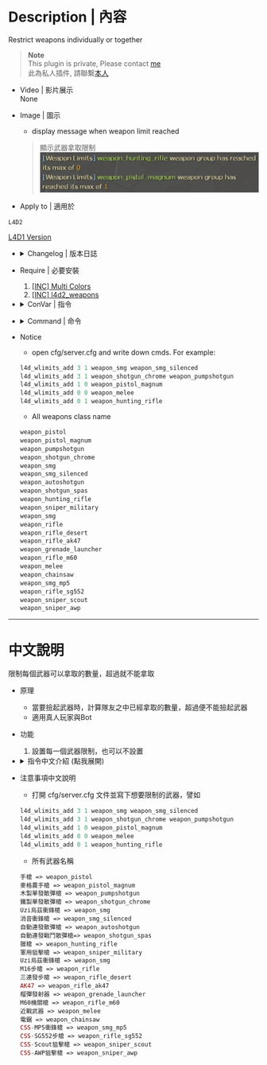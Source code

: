 
# Description | 內容
Restrict weapons individually or together

> __Note__ <br/>
This plugin is private, Please contact [me](https://github.com/fbef0102/Game-Private_Plugin#私人插件列表-private-plugins-list)<br/>
此為私人插件, 請聯繫[本人](https://github.com/fbef0102/Game-Private_Plugin#私人插件列表-private-plugins-list)

* Video | 影片展示
    <br/>None

* Image | 圖示
	* display message when weapon limit reached
    > 顯示武器拿取限制
	<br/>![l4d_wlimits_1](image/l4d_wlimits_1.jpg)

* Apply to | 適用於
```
L4D2
```
[L4D1 Version](https://github.com/fbef0102/L4D1-Competitive-Plugins/tree/master/l4d_limitweapon)

* <details><summary>Changelog | 版本日誌</summary>

    * v2.1
	    * Request by 壹梦
	    * Remove some cmds

    * v2.0
	    * [By CanadaRox, Stabby, Forgetest, A1m`, robex](https://github.com/SirPlease/L4D2-Competitive-Rework/blob/master/addons/sourcemod/scripting/l4d_weapon_limits.sp)
</details>

* Require | 必要安裝
	1. [[INC] Multi Colors](https://forums.alliedmods.net/showthread.php?t=247770)
    2. [[INC] l4d2_weapons](https://github.com/fbef0102/Game-Private_Plugin/blob/main/left4dead2/scripting/include/l4d2_weapons.inc)

* <details><summary>ConVar | 指令</summary>

    * cfg/sourcemod/l4d_weapon_limits.cfg
	```php
    // Time interval bewteen weapon limit notify. (0=off)
    l4d_weapon_limits_cooltime_block "3.0"
	```
</details>

* <details><summary>Command | 命令</summary>
    
    * **Add a weapon limit**
		```php
        l4d_wlimits_add　<limit number> <give ammo if weapon limited is reached> <weapon class name>
		```
</details>

* Notice
    * open cfg/server.cfg and write down cmds. For example:
    ```php
    l4d_wlimits_add 3 1 weapon_smg weapon_smg_silenced
    l4d_wlimits_add 3 1 weapon_shotgun_chrome weapon_pumpshotgun
    l4d_wlimits_add 1 0 weapon_pistol_magnum
    l4d_wlimits_add 0 0 weapon_melee
    l4d_wlimits_add 0 1 weapon_hunting_rifle
    ```

    * All weapons class name
    ```php
    weapon_pistol
    weapon_pistol_magnum
    weapon_pumpshotgun
    weapon_shotgun_chrome
    weapon_smg
    weapon_smg_silenced
    weapon_autoshotgun
    weapon_shotgun_spas
    weapon_hunting_rifle
    weapon_sniper_military
    weapon_smg
    weapon_rifle
    weapon_rifle_desert
    weapon_rifle_ak47
    weapon_grenade_launcher
    weapon_rifle_m60
    weapon_melee
    weapon_chainsaw
    weapon_smg_mp5
    weapon_rifle_sg552
    weapon_sniper_scout
    weapon_sniper_awp
    ```

- - - -
# 中文說明
限制每個武器可以拿取的數量，超過就不能拿取

* 原理
    * 當要撿起武器時，計算隊友之中已經拿取的數量，超過便不能撿起武器 
    * 適用真人玩家與Bot

* 功能
	1. 設置每一個武器限制，也可以不設置

* <details><summary>指令中文介紹 (點我展開)</summary>

    * **Add a weapon limit**
        ```php
        l4d_wlimits_add <限制數量> <如果不能撿起限制的武器是否給彈藥> <武器名稱>
        ```
</details>


* 注意事項中文說明
    * 打開 cfg/server.cfg 文件並寫下想要限制的武器，譬如
    ```php
    l4d_wlimits_add 3 1 weapon_smg weapon_smg_silenced
    l4d_wlimits_add 3 1 weapon_shotgun_chrome weapon_pumpshotgun
    l4d_wlimits_add 1 0 weapon_pistol_magnum
    l4d_wlimits_add 0 0 weapon_melee
    l4d_wlimits_add 0 1 weapon_hunting_rifle
    ```

    * 所有武器名稱
    ```php
    手槍 => weapon_pistol
    麥格農手槍 => weapon_pistol_magnum
    木製單發散彈槍 => weapon_pumpshotgun
    鐵製單發散彈槍 => weapon_shotgun_chrome
    Uzi烏茲衝鋒槍 => weapon_smg
    消音衝鋒槍 => weapon_smg_silenced
    自動連發散彈槍 => weapon_autoshotgun
    自動連發戰鬥散彈槍=> weapon_shotgun_spas
    獵槍 => weapon_hunting_rifle
    軍用狙擊槍 => weapon_sniper_military
    Uzi烏茲衝鋒槍 => weapon_smg
    M16步槍 => weapon_rifle
    三連發步槍 => weapon_rifle_desert
    AK47 => weapon_rifle_ak47
    榴彈發射器 => weapon_grenade_launcher
    M60機關槍 => weapon_rifle_m60
    近戰武器 => weapon_melee
    電鋸 => weapon_chainsaw
    CSS-MP5衝鋒槍 => weapon_smg_mp5
    CSS-SG552步槍 => weapon_rifle_sg552
    CSS-Scout狙擊槍 => weapon_sniper_scout
    CSS-AWP狙擊槍 => weapon_sniper_awp
    ```
